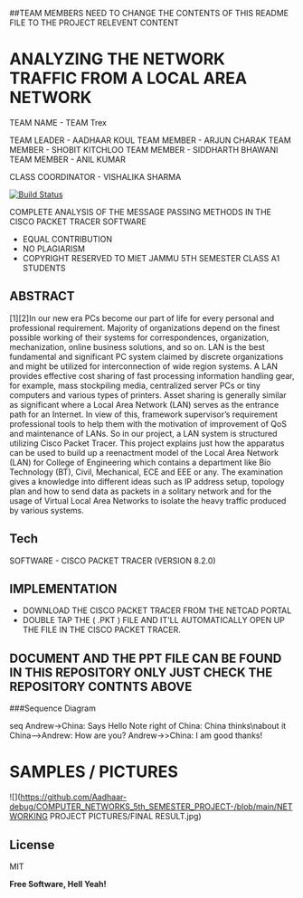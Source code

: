 ##TEAM MEMBERS NEED TO CHANGE THE CONTENTS OF THIS README FILE TO THE PROJECT RELEVENT CONTENT 
# ANALYZING THE NETWORK TRAFFIC FROM A LOCAL AREA NETWORK
TEAM NAME - TEAM Trex

TEAM LEADER - AADHAAR KOUL
TEAM MEMBER - ARJUN CHARAK
TEAM MEMBER - SHOBIT KITCHLOO
TEAM MEMBER - SIDDHARTH BHAWANI
TEAM MEMBER - ANIL KUMAR

CLASS COORDINATOR - VISHALIKA SHARMA

[![Build Status](https://travis-ci.org/joemccann/dillinger.svg?branch=master)](https://travis-ci.org/joemccann/dillinger)

COMPLETE ANALYSIS OF THE MESSAGE PASSING METHODS IN THE CISCO PACKET TRACER SOFTWARE 

- EQUAL CONTRIBUTION
- NO PLAGIARISM
- COPYRIGHT RESERVED TO MIET JAMMU 5TH SEMESTER CLASS A1 STUDENTS

## ABSTRACT


[1][2]In our new era PCs become our part of life for every personal and professional requirement. Majority of organizations depend on the finest possible working of their systems for correspondences, organization, mechanization, online business solutions, and so on. LAN is the best fundamental and significant PC system claimed by discrete organizations and might be utilized for interconnection of wide region systems. A LAN provides effective cost sharing of fast processing information handling gear, for example, mass stockpiling media, centralized server PCs or tiny computers and various types of printers. Asset sharing is generally similar as significant where a Local Area Network (LAN) serves as the entrance path for an Internet. In view of this, framework supervisor’s requirement professional tools to help them with the motivation of improvement of QoS and maintenance of LANs. So in our project, a LAN system is structured utilizing Cisco Packet Tracer. This project explains just how the apparatus can be used to build up a reenactment model of the Local Area Network (LAN) for College of Engineering which contains a department like Bio Technology (BT), Civil, Mechanical, ECE and EEE or any. The examination gives a knowledge into different ideas such as IP address setup, topology plan and how to send data as packets in a solitary network and for the usage of Virtual Local Area Networks to isolate the heavy traffic produced by various systems. 

## Tech

SOFTWARE - CISCO PACKET TRACER (VERSION 8.2.0)

## IMPLEMENTATION

* DOWNLOAD THE CISCO PACKET TRACER  FROM THE NETCAD PORTAL
* DOUBLE TAP THE  ( .PKT ) FILE AND IT'LL AUTOMATICALLY OPEN UP THE FILE IN THE CISCO PACKET TRACER.


## DOCUMENT AND THE PPT FILE CAN BE FOUND IN THIS REPOSITORY ONLY JUST CHECK THE REPOSITORY CONTNTS ABOVE 

###Sequence Diagram
                    
seq
Andrew->China: Says Hello 
Note right of China: China thinks\nabout it 
China-->Andrew: How are you? 
Andrew->>China: I am good thanks!

# SAMPLES / PICTURES 
![](https://github.com/Aadhaar-debug/COMPUTER_NETWORKS_5th_SEMESTER_PROJECT-/blob/main/NETWORKING PROJECT PICTURES/FINAL RESULT.jpg)


## License

MIT

**Free Software, Hell Yeah!**

